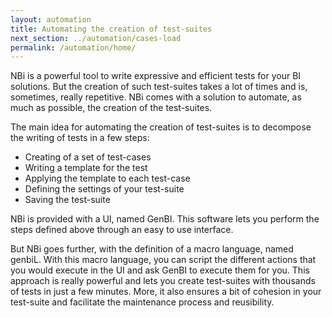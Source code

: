 ```yaml
---
layout: automation
title: Automating the creation of test-suites
next_section: ../automation/cases-load
permalink: /automation/home/
---
```

NBi is a powerful tool to write expressive and efficient tests for your BI solutions. But the creation of such test-suites takes a lot of times and is, sometimes, really repetitive. NBi comes with a solution to automate, as much as possible,  the creation of the test-suites.

The main idea for automating the creation of test-suites is to decompose the writing of tests in a few steps:

* Creating of a set of test-cases
* Writing a template for the test
* Applying the template to each test-case
* Defining the settings of your test-suite
* Saving the test-suite

NBi is provided with a UI, named GenBI. This software lets you perform the steps defined above through an easy to use interface.

But NBi goes further, with the definition of a macro language, named genbiL. With this macro language, you can script the different actions that you would execute in the UI and ask GenBI to execute them for you. This approach is really powerful and lets you create test-suites with thousands of tests in just a few minutes. More, it also ensures a bit of cohesion in your test-suite and facilitate the maintenance process and reusibility.
